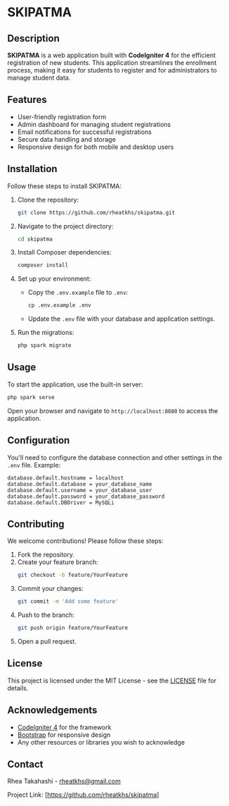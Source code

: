 # SKIPATMA

## Description

**SKIPATMA** is a web application built with **CodeIgniter 4** for the efficient registration of new students. This application streamlines the enrollment process, making it easy for students to register and for administrators to manage student data.

## Features

- User-friendly registration form
- Admin dashboard for managing student registrations
- Email notifications for successful registrations
- Secure data handling and storage
- Responsive design for both mobile and desktop users

## Installation

Follow these steps to install SKIPATMA:

1. Clone the repository:
   ```bash
   git clone https://github.com/rheatkhs/skipatma.git
   ```
2. Navigate to the project directory:
   ```bash
   cd skipatma
   ```
3. Install Composer dependencies:
   ```bash
   composer install
   ```

4. Set up your environment:
   - Copy the `.env.example` file to `.env`:
     ```bash
     cp .env.example .env
     ```
   - Update the `.env` file with your database and application settings.

5. Run the migrations:
   ```bash
   php spark migrate
   ```

## Usage

To start the application, use the built-in server:

```bash
php spark serve
```

Open your browser and navigate to `http://localhost:8080` to access the application.

## Configuration

You'll need to configure the database connection and other settings in the `.env` file. Example:

```
database.default.hostname = localhost
database.default.database = your_database_name
database.default.username = your_database_user
database.default.password = your_database_password
database.default.DBDriver = MySQLi
```

## Contributing

We welcome contributions! Please follow these steps:

1. Fork the repository.
2. Create your feature branch:
   ```bash
   git checkout -b feature/YourFeature
   ```
3. Commit your changes:
   ```bash
   git commit -m 'Add some feature'
   ```
4. Push to the branch:
   ```bash
   git push origin feature/YourFeature
   ```
5. Open a pull request.

## License

This project is licensed under the MIT License - see the [LICENSE](LICENSE) file for details.

## Acknowledgements

- [CodeIgniter 4](https://codeigniter4.github.io/userguide/) for the framework
- [Bootstrap](https://getbootstrap.com/) for responsive design
- Any other resources or libraries you wish to acknowledge

## Contact

Rhea Takahashi - [rheatkhs@gmail.com](mailto:rheatkhs@gmail.com)

Project Link: [https://github.com/rheatkhs/skipatma]